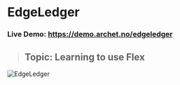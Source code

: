 # EdgeLedger

### Live Demo: https://demo.archet.no/edgeledger

> ## Topic: Learning to use Flex

![EdgeLedger](https://demo.archet.no/edgeledger/img/demo.png 'EdgeLedger')
